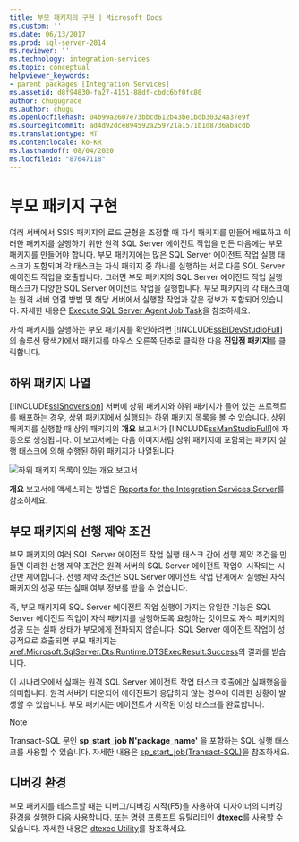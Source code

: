 ```yaml
---
title: 부모 패키지의 구현 | Microsoft Docs
ms.custom: ''
ms.date: 06/13/2017
ms.prod: sql-server-2014
ms.reviewer: ''
ms.technology: integration-services
ms.topic: conceptual
helpviewer_keywords:
- parent packages [Integration Services]
ms.assetid: d8f94830-fa27-4151-88df-cbdc6bf0fc80
author: chugugrace
ms.author: chugu
ms.openlocfilehash: 04b99a2607e73bbcd612b43be1bdb30324a37e9f
ms.sourcegitcommit: ad4d92dce894592a259721a1571b1d8736abacdb
ms.translationtype: MT
ms.contentlocale: ko-KR
ms.lasthandoff: 08/04/2020
ms.locfileid: "87647118"
---
```

# <a name="implementation-of-the-parent-package"></a>부모 패키지 구현
  여러 서버에서 SSIS 패키지의 로드 균형을 조정할 때 자식 패키지를 만들어 배포하고 이러한 패키지를 실행하기 위한 원격 SQL Server 에이전트 작업을 만든 다음에는 부모 패키지를 만들어야 합니다. 부모 패키지에는 많은 SQL Server 에이전트 작업 실행 태스크가 포함되며 각 태스크는 자식 패키지 중 하나를 실행하는 서로 다른 SQL Server 에이전트 작업을 호출합니다. 그러면 부모 패키지의 SQL Server 에이전트 작업 실행 태스크가 다양한 SQL Server 에이전트 작업을 실행합니다. 부모 패키지의 각 태스크에는 원격 서버 연결 방법 및 해당 서버에서 실행할 작업과 같은 정보가 포함되어 있습니다. 자세한 내용은 [Execute SQL Server Agent Job Task](control-flow/execute-sql-server-agent-job-task.md)을 참조하세요.  
  
 자식 패키지를 실행하는 부모 패키지를 확인하려면 [!INCLUDE[ssBIDevStudioFull](../includes/ssbidevstudiofull-md.md)] 의 솔루션 탐색기에서 패키지를 마우스 오른쪽 단추로 클릭한 다음 **진입점 패키지**를 클릭합니다.  
  
## <a name="listing-child-packages"></a>하위 패키지 나열  
 [!INCLUDE[ssISnoversion](../includes/ssisnoversion-md.md)] 서버에 상위 패키지와 하위 패키지가 들어 있는 프로젝트를 배포하는 경우, 상위 패키지에서 실행되는 하위 패키지 목록을 볼 수 있습니다. 상위 패키지를 실행할 때 상위 패키지의 **개요** 보고서가 [!INCLUDE[ssManStudioFull](../includes/ssmanstudiofull-md.md)]에 자동으로 생성됩니다. 이 보고서에는 다음 이미지처럼 상위 패키지에 포함되는 패키지 실행 태스크에 의해 수행된 하위 패키지가 나열됩니다.  
  
 ![하위 패키지 목록이 있는 개요 보고서](media/overviewreport-childpackagelisting.png "하위 패키지 목록이 있는 개요 보고서")  
  
 **개요** 보고서에 액세스하는 방법은 [Reports for the Integration Services Server](../../2014/integration-services/reports-for-the-integration-services-server.md)를 참조하세요.  
  
## <a name="precedence-constraints-in-the-parent-package"></a>부모 패키지의 선행 제약 조건  
 부모 패키지의 여러 SQL Server 에이전트 작업 실행 태스크 간에 선행 제약 조건을 만들면 이러한 선행 제약 조건은 원격 서버의 SQL Server 에이전트 작업이 시작되는 시간만 제어합니다. 선행 제약 조건은 SQL Server 에이전트 작업 단계에서 실행된 자식 패키지의 성공 또는 실패 여부 정보를 받을 수 없습니다.  
  
 즉, 부모 패키지의 SQL Server 에이전트 작업 실행이 가지는 유일한 기능은 SQL Server 에이전트 작업이 자식 패키지를 실행하도록 요청하는 것이므로 자식 패키지의 성공 또는 실패 상태가 부모에게 전파되지 않습니다. SQL Server 에이전트 작업이 성공적으로 호출되면 부모 패키지는 <xref:Microsoft.SqlServer.Dts.Runtime.DTSExecResult.Success>의 결과를 받습니다.  
  
 이 시나리오에서 실패는 원격 SQL Server 에이전트 작업 태스크 호출에만 실패했음을 의미합니다. 원격 서버가 다운되어 에이전트가 응답하지 않는 경우에 이러한 상황이 발생할 수 있습니다. 부모 패키지는 에이전트가 시작된 이상 태스크를 완료합니다.  
  
> [!NOTE]  
>  Transact-SQL 문인 **sp_start_job N'package_name'** 을 포함하는 SQL 실행 태스크를 사용할 수 있습니다. 자세한 내용은 [sp_start_job&#40;Transact-SQL&#41;](/sql/relational-databases/system-stored-procedures/sp-start-job-transact-sql)을 참조하세요.  
  
## <a name="debugging-environment"></a>디버깅 환경  
 부모 패키지를 테스트할 때는 디버그/디버깅 시작(F5)을 사용하여 디자이너의 디버깅 환경을 실행한 다음 사용합니다. 또는 명령 프롬프트 유틸리티인 **dtexec**를 사용할 수 있습니다. 자세한 내용은 [dtexec Utility](packages/dtexec-utility.md)를 참조하세요.  
  
  
